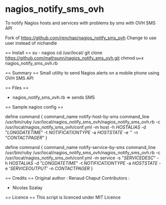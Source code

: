 nagios_notify_sms_ovh
=====================

To notify Nagios hosts and services with problems by sms with OVH SMS API

Fork of https://github.com/renchap/nagios_notify_sms_ovh
Change to use user instead of nichandle

== Install ==
su - nagios
cd /usr/local/
git clone https://github.com/mathsunn/nagios_notify_sms_ovh.git
chmod u+x nagios_notify_sms_ovh.rb

== Summary ==
Small utility to send Nagios alerts on a mobile phone using OVH SMS API

== Files ==

* nagios_notify_sms_ovh.rb => sends SMS

== Sample nagios config ==

define command {
        command_name    notify-host-by-sms
        command_line    /usr/bin/ruby /usr/local/nagios_notify_sms_ovh/nagios_notify_sms_ovh.rb -c /usr/local/nagios_notify_sms_ovh/conf.yml -m host -h $HOSTALIAS$ -d "$LONGDATETIME$" -t $NOTIFICATIONTYPE$ -a $HOSTSTATE$ -e '' -n "$CONTACTPAGER$"
}

define command {
        command_name    notify-service-by-sms
        command_line    /usr/bin/ruby /usr/local/nagios_notify_sms_ovh/nagios_notify_sms_ovh.rb -c /usr/local/nagios_notify_sms_ovh/conf.yml -m service -s "$SERVICEDESC$" -h $HOSTALIAS$ -d "$LONGDATETIME$" -t $NOTIFICATIONTYPE$ -a $HOSTSTATE$ -e '$SERVICEOUTPUT$' -n $CONTACTPAGER$
}

== Credits ==
Original author : Renaud Chaput
Contributors :
* Nicolas Szalay

== Licence ==
This script is licenced under MIT Licence
